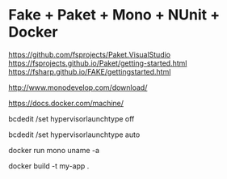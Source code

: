# Fake + Paket + Mono + NUnit + Docker

https://github.com/fsprojects/Paket.VisualStudio
https://fsprojects.github.io/Paket/getting-started.html
https://fsharp.github.io/FAKE/gettingstarted.html

http://www.monodevelop.com/download/

https://docs.docker.com/machine/

bcdedit /set hypervisorlaunchtype off

bcdedit /set hypervisorlaunchtype auto


docker run mono uname -a

docker build -t my-app .